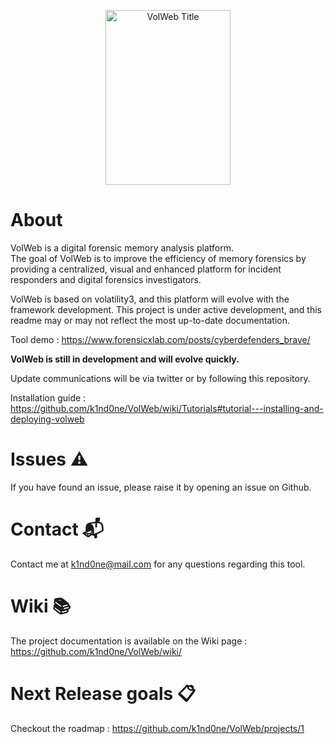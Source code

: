 <p align="center">
<img src="https://github.com/k1nd0ne/VolWeb/blob/main/.images_readme/volweblogo.png"  width="200" height="280" alt="VolWeb Title"/>
</p>


# About

VolWeb is a digital forensic memory analysis platform.  
The goal of VolWeb is to improve the efficiency of memory forensics by providing a centralized, visual and enhanced platform for incident responders and digital forensics investigators.  

VolWeb is based on volatility3, and this platform will evolve with the framework development.
This project is under active development, and this readme may or may not reflect the most up-to-date documentation.

Tool demo : https://www.forensicxlab.com/posts/cyberdefenders_brave/

**VolWeb is still in development and will evolve quickly.**  

Update communications will be via twitter or by following this repository.

Installation guide : https://github.com/k1nd0ne/VolWeb/wiki/Tutorials#tutorial---installing-and-deploying-volweb

# Issues ⚠️

If you have found an issue, please raise it by opening an issue on Github.


# Contact 📬

Contact me at k1nd0ne@mail.com for any questions regarding this tool.

# Wiki 📚

The project documentation is available on the Wiki page : https://github.com/k1nd0ne/VolWeb/wiki/

# Next Release goals 📋

Checkout the roadmap : https://github.com/k1nd0ne/VolWeb/projects/1
